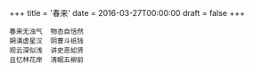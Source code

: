 +++
title = '春来'
date = 2016-03-27T00:00:00
draft = false
+++

```text
春来无浊气  物态自恬然
朔漠虚星汉  阴曹斗纸钱
观云深似浅  讲史恶如贤
且忆林花岸  清眠五柳前
```
